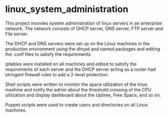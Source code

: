 # linux_system_administration

This project invovles system administration of linux servers in an enterprise network. The network consists of DHCP server, DNS server, FTP server and File server.

The DHCP and DNS servers were set up on the Linux machines in the production environment using the dhcpd and named packages and editing the .conf files to satisfy the requirements.

iptables were installed on all machines and edited to satisfy the requirements of each server and the DHCP server acting as a router had stringent firewall rules to add a 2-level protection.

Shell scripts were written to monitor the space utilization of the linux maxhine and notify the admin about the threshold crossing of the CPU utilization and display dashboard about the Uptime, Free Space, and so  on.

Puppet scripts were used to create users and directories on all Linux machines.

